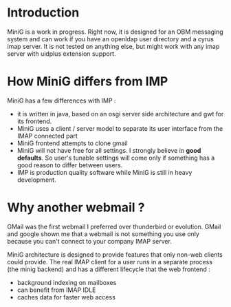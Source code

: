 # Introduction #

MiniG is a work in progress. Right now, it is designed for an OBM messaging system and can work if you have an openldap user directory and a cyrus imap server. It is not tested on anything else, but might work with any imap server with uidplus extension support.


# How MiniG differs from IMP #

MiniG has a few differences with IMP :
  * it is written in java, based on an osgi server side architecture and gwt for its frontend.
  * MiniG uses a client / server model to separate its user interface from the IMAP connected part
  * MiniG frontend attempts to clone gmail
  * MiniG will not have free for all settings. I strongly believe in **good defaults**. So user's tunable settings will come only if something has a good reason to differ between users.
  * IMP is production quality software while MiniG is still in heavy development.

# Why another webmail ? #

GMail was the first webmail I preferred over thunderbird or evolution. GMail and google shown me that a webmail is not something you use only because you can't connect to your company IMAP server.

MiniG architecture is designed to provide features that only non-web clients could provide. The real IMAP client for a user runs in a separate process (the minig backend) and has a different lifecycle that the web frontend :
  * background indexing on mailboxes
  * can benefit from IMAP IDLE
  * caches data for faster web access